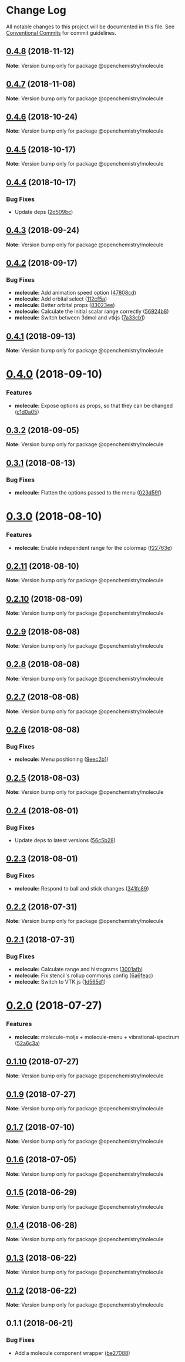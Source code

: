 # Change Log

All notable changes to this project will be documented in this file.
See [Conventional Commits](https://conventionalcommits.org) for commit guidelines.

## [0.4.8](https://github.com/OpenChemistry/oc-web-components/compare/@openchemistry/molecule@0.4.7...@openchemistry/molecule@0.4.8) (2018-11-12)

**Note:** Version bump only for package @openchemistry/molecule





## [0.4.7](https://github.com/OpenChemistry/oc-web-components/compare/@openchemistry/molecule@0.4.6...@openchemistry/molecule@0.4.7) (2018-11-08)

**Note:** Version bump only for package @openchemistry/molecule





## [0.4.6](https://github.com/OpenChemistry/oc-web-components/compare/@openchemistry/molecule@0.4.5...@openchemistry/molecule@0.4.6) (2018-10-24)

**Note:** Version bump only for package @openchemistry/molecule





## [0.4.5](https://github.com/OpenChemistry/oc-web-components/compare/@openchemistry/molecule@0.4.4...@openchemistry/molecule@0.4.5) (2018-10-17)

**Note:** Version bump only for package @openchemistry/molecule





## [0.4.4](https://github.com/OpenChemistry/oc-web-components/compare/@openchemistry/molecule@0.4.3...@openchemistry/molecule@0.4.4) (2018-10-17)


### Bug Fixes

* Update deps ([2d509bc](https://github.com/OpenChemistry/oc-web-components/commit/2d509bc))





<a name="0.4.3"></a>
## [0.4.3](https://github.com/OpenChemistry/oc-web-components/compare/@openchemistry/molecule@0.4.2...@openchemistry/molecule@0.4.3) (2018-09-24)




**Note:** Version bump only for package @openchemistry/molecule

<a name="0.4.2"></a>
## [0.4.2](https://github.com/OpenChemistry/oc-web-components/compare/@openchemistry/molecule@0.4.1...@openchemistry/molecule@0.4.2) (2018-09-17)


### Bug Fixes

* **molecule:** Add animation speed option ([47808cd](https://github.com/OpenChemistry/oc-web-components/commit/47808cd))
* **molecule:** Add orbital select ([112cf5a](https://github.com/OpenChemistry/oc-web-components/commit/112cf5a))
* **molecule:** Better orbital props ([83023ee](https://github.com/OpenChemistry/oc-web-components/commit/83023ee))
* **molecule:** Calculate the initial scalar range correctly ([56924b8](https://github.com/OpenChemistry/oc-web-components/commit/56924b8))
* **molecule:** Switch between 3dmol and vtkjs ([7a33cb1](https://github.com/OpenChemistry/oc-web-components/commit/7a33cb1))




<a name="0.4.1"></a>
## [0.4.1](https://github.com/OpenChemistry/oc-web-components/compare/@openchemistry/molecule@0.4.0...@openchemistry/molecule@0.4.1) (2018-09-13)




**Note:** Version bump only for package @openchemistry/molecule

<a name="0.4.0"></a>
# [0.4.0](https://github.com/OpenChemistry/oc-web-components/compare/@openchemistry/molecule@0.3.2...@openchemistry/molecule@0.4.0) (2018-09-10)


### Features

* **molecule:** Expose options as props, so that they can be changed ([c1d0a05](https://github.com/OpenChemistry/oc-web-components/commit/c1d0a05))




<a name="0.3.2"></a>
## [0.3.2](https://github.com/OpenChemistry/oc-web-components/compare/@openchemistry/molecule@0.3.1...@openchemistry/molecule@0.3.2) (2018-09-05)




**Note:** Version bump only for package @openchemistry/molecule

<a name="0.3.1"></a>
## [0.3.1](https://github.com/OpenChemistry/oc-web-components/compare/@openchemistry/molecule@0.3.0...@openchemistry/molecule@0.3.1) (2018-08-13)


### Bug Fixes

* **molecule:** Flatten the options passed to the menu ([023d59f](https://github.com/OpenChemistry/oc-web-components/commit/023d59f))




<a name="0.3.0"></a>
# [0.3.0](https://github.com/OpenChemistry/oc-web-components/compare/@openchemistry/molecule@0.2.11...@openchemistry/molecule@0.3.0) (2018-08-10)


### Features

* **molecule:** Enable independent range for the colormap ([f22763e](https://github.com/OpenChemistry/oc-web-components/commit/f22763e))




<a name="0.2.11"></a>
## [0.2.11](https://github.com/OpenChemistry/oc-web-components/compare/@openchemistry/molecule@0.2.10...@openchemistry/molecule@0.2.11) (2018-08-10)




**Note:** Version bump only for package @openchemistry/molecule

<a name="0.2.10"></a>
## [0.2.10](https://github.com/OpenChemistry/oc-web-components/compare/@openchemistry/molecule@0.2.9...@openchemistry/molecule@0.2.10) (2018-08-09)




**Note:** Version bump only for package @openchemistry/molecule

<a name="0.2.9"></a>
## [0.2.9](https://github.com/OpenChemistry/oc-web-components/compare/@openchemistry/molecule@0.2.8...@openchemistry/molecule@0.2.9) (2018-08-08)




**Note:** Version bump only for package @openchemistry/molecule

<a name="0.2.8"></a>
## [0.2.8](https://github.com/OpenChemistry/oc-web-components/compare/@openchemistry/molecule@0.2.7...@openchemistry/molecule@0.2.8) (2018-08-08)




**Note:** Version bump only for package @openchemistry/molecule

<a name="0.2.7"></a>
## [0.2.7](https://github.com/OpenChemistry/oc-web-components/compare/@openchemistry/molecule@0.2.6...@openchemistry/molecule@0.2.7) (2018-08-08)




**Note:** Version bump only for package @openchemistry/molecule

<a name="0.2.6"></a>
## [0.2.6](https://github.com/OpenChemistry/oc-web-components/compare/@openchemistry/molecule@0.2.5...@openchemistry/molecule@0.2.6) (2018-08-08)


### Bug Fixes

* **molecule:** Menu positioning ([9eec2b1](https://github.com/OpenChemistry/oc-web-components/commit/9eec2b1))




<a name="0.2.5"></a>
## [0.2.5](https://github.com/OpenChemistry/oc-web-components/compare/@openchemistry/molecule@0.2.4...@openchemistry/molecule@0.2.5) (2018-08-03)




**Note:** Version bump only for package @openchemistry/molecule

<a name="0.2.4"></a>
## [0.2.4](https://github.com/OpenChemistry/oc-web-components/compare/@openchemistry/molecule@0.2.3...@openchemistry/molecule@0.2.4) (2018-08-01)


### Bug Fixes

* Update deps to latest versions ([56c5b28](https://github.com/OpenChemistry/oc-web-components/commit/56c5b28))




<a name="0.2.3"></a>
## [0.2.3](https://github.com/OpenChemistry/oc-web-components/compare/@openchemistry/molecule@0.2.2...@openchemistry/molecule@0.2.3) (2018-08-01)


### Bug Fixes

* **molecule:** Respond to ball and stick changes ([341fc89](https://github.com/OpenChemistry/oc-web-components/commit/341fc89))




<a name="0.2.2"></a>
## [0.2.2](https://github.com/OpenChemistry/oc-web-components/compare/@openchemistry/molecule@0.2.1...@openchemistry/molecule@0.2.2) (2018-07-31)




**Note:** Version bump only for package @openchemistry/molecule

<a name="0.2.1"></a>
## [0.2.1](https://github.com/OpenChemistry/oc-web-components/compare/@openchemistry/molecule@0.2.0...@openchemistry/molecule@0.2.1) (2018-07-31)


### Bug Fixes

* **molecule:** Calculate range and histograms ([3001afb](https://github.com/OpenChemistry/oc-web-components/commit/3001afb))
* **molecule:** Fix stencil's rollup commonjs config ([6a6feac](https://github.com/OpenChemistry/oc-web-components/commit/6a6feac))
* **molecule:** Switch to VTK.js ([1d565d1](https://github.com/OpenChemistry/oc-web-components/commit/1d565d1))




<a name="0.2.0"></a>
# [0.2.0](https://github.com/OpenChemistry/oc-web-components/compare/@openchemistry/molecule@0.1.10...@openchemistry/molecule@0.2.0) (2018-07-27)


### Features

* **molecule:** molecule-moljs + molecule-menu + vibrational-spectrum ([52a6c3a](https://github.com/OpenChemistry/oc-web-components/commit/52a6c3a))




<a name="0.1.10"></a>
## [0.1.10](https://github.com/OpenChemistry/oc-web-components/compare/@openchemistry/molecule@0.1.7...@openchemistry/molecule@0.1.10) (2018-07-27)




**Note:** Version bump only for package @openchemistry/molecule

<a name="0.1.9"></a>
## [0.1.9](https://github.com/OpenChemistry/oc-web-components/compare/@openchemistry/molecule@0.1.7...@openchemistry/molecule@0.1.9) (2018-07-27)




**Note:** Version bump only for package @openchemistry/molecule

<a name="0.1.7"></a>
## [0.1.7](https://github.com/OpenChemistry/oc-web-components/compare/@openchemistry/molecule@0.1.6...@openchemistry/molecule@0.1.7) (2018-07-10)




**Note:** Version bump only for package @openchemistry/molecule

<a name="0.1.6"></a>
## [0.1.6](https://github.com/OpenChemistry/oc-web-components/compare/@openchemistry/molecule@0.1.5...@openchemistry/molecule@0.1.6) (2018-07-05)




**Note:** Version bump only for package @openchemistry/molecule

<a name="0.1.5"></a>
## [0.1.5](https://github.com/OpenChemistry/oc-web-components/compare/@openchemistry/molecule@0.1.4...@openchemistry/molecule@0.1.5) (2018-06-29)




**Note:** Version bump only for package @openchemistry/molecule

<a name="0.1.4"></a>
## [0.1.4](https://github.com/OpenChemistry/oc-web-components/compare/@openchemistry/molecule@0.1.3...@openchemistry/molecule@0.1.4) (2018-06-28)




**Note:** Version bump only for package @openchemistry/molecule

<a name="0.1.3"></a>
## [0.1.3](https://github.com/OpenChemistry/oc-web-components/compare/@openchemistry/molecule@0.1.2...@openchemistry/molecule@0.1.3) (2018-06-22)




**Note:** Version bump only for package @openchemistry/molecule

<a name="0.1.2"></a>
## [0.1.2](https://github.com/OpenChemistry/oc-web-components/compare/@openchemistry/molecule@0.1.1...@openchemistry/molecule@0.1.2) (2018-06-22)




**Note:** Version bump only for package @openchemistry/molecule

<a name="0.1.1"></a>
## 0.1.1 (2018-06-21)


### Bug Fixes

* Add a molecule component wrapper ([be27088](https://github.com/OpenChemistry/oc-web-components/commit/be27088))
